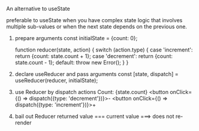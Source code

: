 An alternative to useState

preferable to useState 
    when you have complex state logic that involves multiple sub-values or 
    when the next state depends on the previous one.


1. prepare arguments
    const initialState = {count: 0};

    function reducer(state, action) {
    switch (action.type) {
        case 'increment':
        return {count: state.count + 1};
        case 'decrement':
        return {count: state.count - 1};
        default:
        throw new Error();
    }
    }

2. declare useReducer and pass arguments
    const [state, dispatch] = useReducer(reducer, initialState);

3. use Reducer by dispatch actions
    Count: {state.count}
    <button onClick={() => dispatch({type: 'decrement'})}>-</button>
    <button onClick={() => dispatch({type: 'increment'})}>+</button>

 4. bail out
    Reducer returned value  === current value   ===> does not re-render